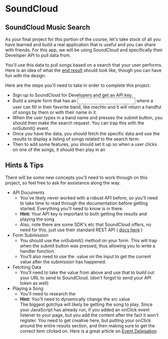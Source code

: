 # SoundCloud
## SoundCloud Music Search
As your final project for this portion of the course, let's take stock of all you have learned 
and build a real application that is useful and you can share with friends. For this app, we 
will be using SoundCloud and specifically their Developer API to pull data from.   

You'll use this data to pull songs based on a search that your user performs. Here is an idea of 
what the [end result](https://tiy-learn-content.s3.amazonaws.com/c888498b-musicapp.jpg) should 
look like, though you can have fun with the design.   

Here are the steps you'll need to take in order to complete this project.   
  * Sign up to SoundCloud for Developers and get an API key.
  * Build a simple form that has an <input> where a user can fill in their favorite band, like mechlo 
and it will return a handful of songs by them or with their name in it.
  * When the user types in a band name and presses the submit button, you should then make the search 
request. You can trap this with the onSubmit() event.
  * Once you have the data, you should fetch the specific data and use the results to display a listing
of songs related to the search term.
  * Then to add some features, you should set it up so when a user clicks on one of the songs, it should
then play in an <audio> tag that you've also added to the page.

## Hints & Tips

There will be some new concepts you'll need to work through on this project, so feel free to ask 
for assistance along the way.

* API Documents
  * You've likely never worked with a robust API before, so you'll need to take time to read through the
documentation before getting started. Everything you'll need to know is in there.
  * **Hint:** Your API key is important to both getting the results and playing the song
  * Also, note there are some SDK's etc that SoundCloud offers, no need for this, just use their standard 
REST API ( [docs here](https://developers.soundcloud.com/docs/api/reference) )
* Form Submission
  * You should use the onSubmit() method on your form. This will trap when the submit button was pressed, 
thus allowing you to write a handler function.
  * You'll also need to use the .value on the input to get the current value after the submission has happened.
* Fetching Data
  * You'll need to take the value from above and use that to build out your URL to send to SoundCloud. 
(don't forgot to send your API token as well)
* Playing a Song
  * You'll need to research the <audio> tag for this part - 
  [docs here](https://developer.mozilla.org/en-US/docs/Web/HTML/Element/audio)
  * **Hint:** You'll need to dynamically change the src value   
The biggest gotchya will likely be getting the song to play. Since your JavaScript has already run, 
if you added an onClick event listener to your page, but you add the content after the fact it won't 
register. You need to get creative here, but putting your onClick around the entire results section, 
and then making sure to get the correct item clicked on. Here is a great article on 
[Event Delegation](https://davidwalsh.name/event-delegate)